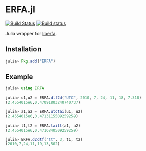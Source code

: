 ERFA.jl
=======

[![Build Status](https://img.shields.io/travis/JuliaAstro/ERFA.jl.svg?style=flat-square)](https://travis-ci.org/JuliaAstro/ERFA.jl)
[![Build status](https://img.shields.io/appveyor/ci/kbarbary/erfa-jl.svg?style=flat-square&label=windows)](https://ci.appveyor.com/project/kbarbary/erfa-jl/branch/master)

Julia wrapper for [liberfa](https://github.com/liberfa/erfa).

Installation
------------

```julia
julia> Pkg.add("ERFA")
```

Example
-------

```julia
julia> using ERFA

julia> u1,u2 = ERFA.dtf2d("UTC", 2010, 7, 24, 11, 18, 7.318)
(2.4554015e6,0.47091803240740737)

julia> a1,a2 = ERFA.utctai(u1, u2)
(2.4554015e6,0.4713115509259259)

julia> t1,t2 = ERFA.taitt(a1, a2)
(2.4554015e6,0.4716840509259259)

julia> ERFA.d2dtf("tt", 3, t1, t2)
(2010,7,24,11,19,13,502)
```
